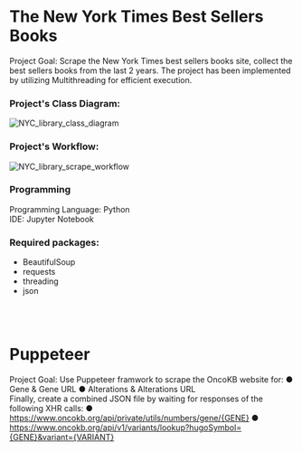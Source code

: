 # The New York Times Best Sellers Books

Project Goal:
Scrape the New York Times best sellers books site, collect the best sellers books from the last 2 years.
The project has been implemented by utilizing Multithreading for efficient execution.

### Project's Class Diagram:

![NYC_library_class_diagram](https://github.com/MichaelBenIsrael/Web-Scrapping-Imagene-AI/assets/73841983/fefa95c4-d651-430e-907c-5f420ec64adc)

### Project's Workflow:

![NYC_library_scrape_workflow](https://github.com/MichaelBenIsrael/Web-Scrapping-Imagene-AI/assets/73841983/d10a7ad2-d8a8-43bb-8ecb-472208d91db6)

### Programming
Programming Language: Python <br />
IDE: Jupyter Notebook

### Required packages:
- BeautifulSoup
- requests
- threading
- json


<br />
<br />

# Puppeteer
Project Goal:
Use Puppeteer framwork to scrape the OncoKB website for:
●	Gene & Gene URL
●	Alterations & Alterations URL
<br />
Finally, create a combined JSON file by waiting for responses
of the following XHR calls:
●	https://www.oncokb.org/api/private/utils/numbers/gene/{GENE}
●	https://www.oncokb.org/api/v1/variants/lookup?hugoSymbol={GENE}&variant={VARIANT}


